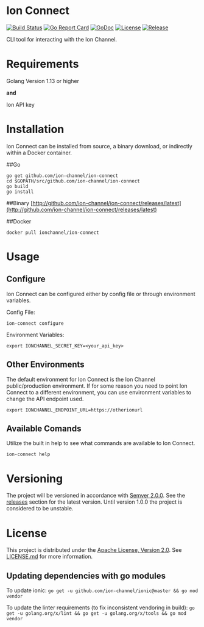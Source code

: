 # Ion Connect
[![Build Status](https://travis-ci.org/ion-channel/ion-connect.svg?branch=master)](https://travis-ci.org/ion-channel/ion-connect)
[![Go Report Card](https://goreportcard.com/badge/github.com/ion-channel/ion-connect)](https://goreportcard.com/report/github.com/ion-channel/ion-connect)
[![GoDoc](https://godoc.org/github.com/ion-channel/ion-connect?status.svg)](https://godoc.org/github.com/ion-channel/ion-connect)
[![License](https://img.shields.io/badge/License-Apache%202.0-blue.svg)](https://github.com/ion-channel/ion-connect/blob/master/LICENSE.md)
[![Release](https://img.shields.io/github/release/ion-channel/ion-connect.svg)](https://github.com/ion-channel/ion-connect/releases/latest)

CLI tool for interacting with the Ion Channel.

# Requirements
Golang Version 1.13 or higher

**and**

Ion API key

# Installation
Ion Connect can be installed from source, a binary download, or indirectly within a Docker
container.

##Go
```
go get github.com/ion-channel/ion-connect
cd $GOPATH/src/github.com/ion-channel/ion-connect
go build
go install
```

##Binary
[http://github.com/ion-channel/ion-connect/releases/latest](http://github.com/ion-channel/ion-connect/releases/latest)

##Docker
```
docker pull ionchannel/ion-connect
```

# Usage

## Configure

Ion Connect can be configured either by config file or through environment variables.

Config File:

```
ion-connect configure
```

Environment Variables:

```
export IONCHANNEL_SECRET_KEY=<your_api_key>
```

## Other Environments
The default environment for Ion Connect is the Ion Channel public/production environment. If for some reason you need to point Ion Connect to a different environment, you can use environment variables to change the API endpoint used.

```
export IONCHANNEL_ENDPOINT_URL=https://otherionurl
```

## Available Comands
Utilize the built in help to see what commands are available to Ion Connect.

```
ion-connect help
```

# Versioning
The project will be versioned in accordance with [Semver 2.0.0](http://semver.org).  See the [releases](https://github.com/ion-channel/ionic/releases) section for the latest version.  Until version 1.0.0 the project is considered to be unstable.

# License
This project is distributed under the [Apache License, Version 2.0](http://www.apache.org/licenses/LICENSE-2.0).  See [LICENSE.md](./LICENSE.md) for more information.

## Updating dependencies with go modules
To update ionic:
`go get -u github.com/ion-channel/ionic@master && go mod vendor`

To update the linter requirements (to fix inconsistent vendoring in build):
`go get -u golang.org/x/lint && go get -u golang.org/x/tools && go mod vendor`
